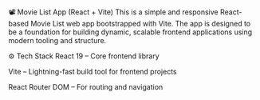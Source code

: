📽️ Movie List App (React + Vite)
This is a simple and responsive React-based Movie List web app bootstrapped with Vite. The app is designed to be a foundation for building dynamic, scalable frontend applications using modern tooling and structure.

⚙️ Tech Stack
React 19 – Core frontend library

Vite – Lightning-fast build tool for frontend projects

React Router DOM – For routing and navigation
